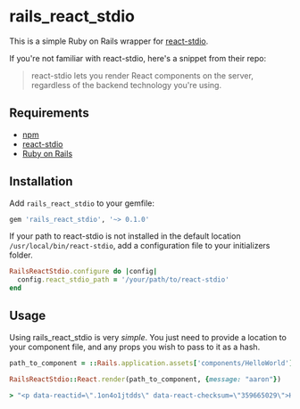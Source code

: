 # rails_react_stdio

This is a simple Ruby on Rails wrapper for [react-stdio](https://github.com/mjackson/react-stdio).

If you're not familiar with react-stdio, here's a snippet from their repo:

> react-stdio lets you render React components on the server, regardless of the backend technology you're using.

## Requirements
- [npm](https://www.npmjs.com/)
- [react-stdio](https://github.com/mjackson/react-stdio)
- [Ruby on Rails](http://rubyonrails.org/)

## Installation
Add `rails_react_stdio` to your gemfile:

```ruby
gem 'rails_react_stdio', '~> 0.1.0'
```

If your path to react-stdio is not installed in the default location `/usr/local/bin/react-stdio`, add a configuration file to your initializers folder.

```ruby
RailsReactStdio.configure do |config|
  config.react_stdio_path = '/your/path/to/react-stdio'
end
```

## Usage

Using rails_react_stdio is very _simple_. You just need to provide a location to your component file, and any props you wish to pass to it as a hash.

```ruby
path_to_component = ::Rails.application.assets['components/HelloWorld'].filename

RailsReactStdio::React.render(path_to_component, {message: "aaron"})

> "<p data-reactid=\".1on4o1jtdds\" data-react-checksum=\"359665029\">Hello, aaron</p>"
```
